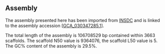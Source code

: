 **Assembly**
--------

The assembly presented here has been imported from [INSDC](http://www.insdc.org) and is linked to the assembly accession [[GCA\_030347285.1](http://www.ebi.ac.uk/ena/data/view/GCA_030347285.1)].

The total length of the assembly is 106708529 bp contained within 3663 scaffolds.
The scaffold N50 value is 9364076, the scaffold L50 value is 5.
The GC% content of the assembly is 29.5%.
